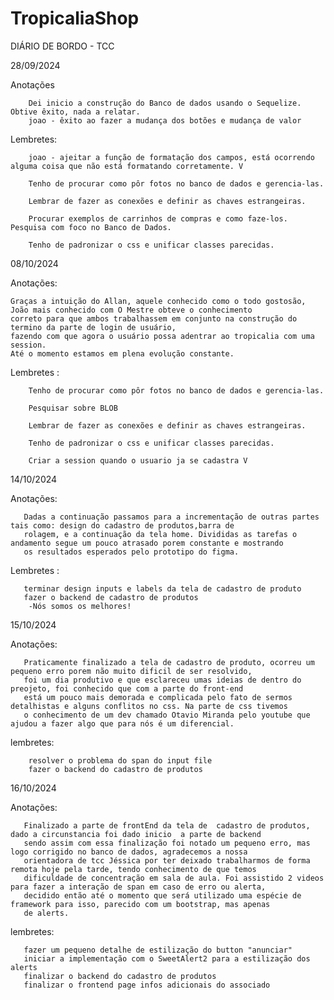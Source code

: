 ﻿# TropicaliaShop

DIÁRIO DE BORDO - TCC

28/09/2024
    
Anotações

        Dei inicio a construção do Banco de dados usando o Sequelize. Obtive êxito, nada a relatar.
        joao - êxito ao fazer a mudança dos botões e mudança de valor

 Lembretes:

        joao - ajeitar a função de formatação dos campos, está ocorrendo alguma coisa que não está formatando corretamente. V
        
        Tenho de procurar como pôr fotos no banco de dados e gerencia-las.

        Lembrar de fazer as conexões e definir as chaves estrangeiras.

        Procurar exemplos de carrinhos de compras e como faze-los. Pesquisa com foco no Banco de Dados.

        Tenho de padronizar o css e unificar classes parecidas.
        
08/10/2024

Anotações:

    Graças a intuição do Allan, aquele conhecido como o todo gostosão, João mais conhecido com O Mestre obteve o conhecimento 
    correto para que ambos trabalhassem em conjunto na construção do termino da parte de login de usuário,
    fazendo com que agora o usuário possa adentrar ao tropicalia com uma session.
    Até o momento estamos em plena evolução constante.

 Lembretes :
        
        Tenho de procurar como pôr fotos no banco de dados e gerencia-las.

        Pesquisar sobre BLOB

        Lembrar de fazer as conexões e definir as chaves estrangeiras.

        Tenho de padronizar o css e unificar classes parecidas.

        Criar a session quando o usuario ja se cadastra V

14/10/2024

Anotações:

       Dadas a continuação passamos para a incrementação de outras partes tais como: design do cadastro de produtos,barra de 
       rolagem, e a continuação da tela home. Divididas as tarefas o andamento segue um pouco atrasado porem constante e mostrando
       os resultados esperados pelo prototipo do figma.

 Lembretes :
       
       terminar design inputs e labels da tela de cadastro de produto
       fazer o backend de cadastro de produtos
        -Nós somos os melhores!

15/10/2024

Anotações:

       Praticamente finalizado a tela de cadastro de produto, ocorreu um pequeno erro porem não muito dificil de ser resolvido,
       foi um dia produtivo e que esclareceu umas ideias de dentro do preojeto, foi conhecido que com a parte do front-end 
       está um pouco mais demorada e complicada pelo fato de sermos detalhistas e alguns conflitos no css. Na parte de css tivemos
       o conhecimento de um dev chamado Otavio Miranda pelo youtube que ajudou a fazer algo que para nós é um diferencial.

lembretes: 

        resolver o problema do span do input file
        fazer o backend do cadastro de produtos

        
16/10/2024

Anotações:

       Finalizado a parte de frontEnd da tela de  cadastro de produtos, dado a circunstancia foi dado inicio  a parte de backend
       sendo assim com essa finalização foi notado um pequeno erro, mas logo corrigido no banco de dados, agradecemos a nossa 
       orientadora de tcc Jéssica por ter deixado trabalharmos de forma remota hoje pela tarde, tendo conhecimento de que temos
       dificuldade de concentração em sala de aula. Foi assistido 2 videos para fazer a interação de span em caso de erro ou alerta,
       decidido então até o momento que será utilizado uma espécie de framework para isso, parecido com um bootstrap, mas apenas
       de alerts.



lembretes: 

       fazer um pequeno detalhe de estilização do button "anunciar"
       iniciar a implementação com o SweetAlert2 para a estilização dos alerts
       finalizar o backend do cadastro de produtos
       finalizar o frontend page infos adicionais do associado
